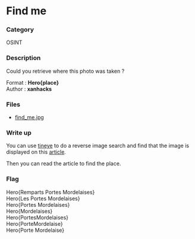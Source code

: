 # Find me

### Category

OSINT

### Description

Could you retrieve where this photo was taken ?

Format : **Hero{place}**<br>
Author : **xanhacks**

### Files

- [find_me.jpg](find_me.jpg)

### Write up

You can use [tineye](https://tineye.com/) to do a reverse image search and find that the image is displayed on this [article](https://www.20minutes.fr/rennes/1956403-20161107-rennes-remparts-portes-mordelaises-bientot-classes-monuments-historiques).

Then you can read the article to find the place.

### Flag

Hero{Remparts Portes Mordelaises}<br>
Hero{Les Portes Mordelaises}<br>
Hero{Portes Mordelaises}<br>
Hero{Mordelaises}<br>
Hero{PortesMordelaises}<br>
Hero{PorteMordelaise}<br>
Hero{Porte Mordelaise}
